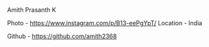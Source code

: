 Amith Prasanth K 

Photo - https://www.instagram.com/p/B13-eePgYpT/
Location - India

Github - https://github.com/amith2368
